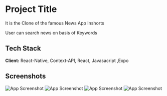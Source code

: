 # Project Title

It is the Clone of the famous News App Inshorts

User can search news on basis of Keywords

## Tech Stack

**Client:** React-Native, Context-API, React, Javasacript ,Expo

## Screenshots

![App Screenshot](https://github.com/anilphiyak617/InshortsClone/blob/main/assets/app_screen_4.jpeg?raw=true)
![App Screenshot](https://github.com/anilphiyak617/InshortsClone/blob/main/assets/app_screen_1.jpeg?raw=true)
![App Screenshot](https://github.com/anilphiyak617/InshortsClone/blob/main/assets/app_screen_2.jpeg?raw=true)
![App Screenshot](https://github.com/anilphiyak617/InshortsClone/blob/main/assets/app_screen_3.jpeg?raw=true)

